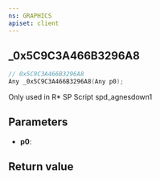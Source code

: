 ```yaml
---
ns: GRAPHICS
apiset: client
---
```

## _0x5C9C3A466B3296A8

```c
// 0x5C9C3A466B3296A8
Any _0x5C9C3A466B3296A8(Any p0);
```

Only used in R* SP Script spd_agnesdown1

## Parameters
* **p0**:

## Return value

